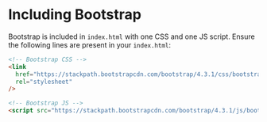 # Including Bootstrap

Bootstrap is included in `index.html` with one CSS and one JS script. Ensure the following lines are present in your `index.html`:

```html
<!-- Bootstrap CSS -->
<link
  href="https://stackpath.bootstrapcdn.com/bootstrap/4.3.1/css/bootstrap.min.css"
  rel="stylesheet"
/>

<!-- Bootstrap JS -->
<script src="https://stackpath.bootstrapcdn.com/bootstrap/4.3.1/js/bootstrap.min.js"></script>
```

```

```
